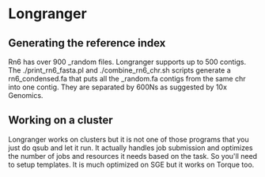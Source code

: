 
# Longranger
## Generating the reference index

Rn6 has over 900 _random files. Longranger supports up to 500 contigs. The ./print_rn6_fasta.pl and ./combine_rn6_chr.sh scripts generate a rn6_condensed.fa that puts all the _random.fa contigs from the same chr into one contig. They are separated by 600Ns as suggested by 10x Genomics.

## Working on a cluster

Longranger works on clusters but it is not one of those programs that you just do qsub and let it run. It actually handles job submission and optimizes the number of jobs and resources it needs based on the task. So you'll need to setup templates. It is much optimized on SGE but it works on Torque too.





